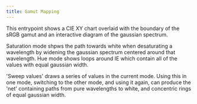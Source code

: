 ```yaml
---
title: Gamut Mapping
---
```

This entrypoint shows a CIE XY chart overlaid with the boundary of the sRGB gamut and an interactive diagram of the gaussian spectrum.

Saturation mode shpws the path towards white when desaturating a wavelength by widening the gaussian spectrum centered around that wavelength.
Hue mode shows loops around IE which contain all of the values with equal gaussian width.

'Sweep values' draws a series of values in the current mode. Using this in one mode, switching to the other mode, and using it again, can produce the 'net' containing paths from pure wavelengths to white, and concentric rings of equal gaussian width.